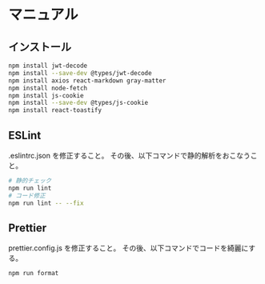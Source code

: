 # マニュアル

## インストール

```bash
npm install jwt-decode
npm install --save-dev @types/jwt-decode
npm install axios react-markdown gray-matter
npm install node-fetch
npm install js-cookie
npm install --save-dev @types/js-cookie
npm install react-toastify
```

## ESLint

.eslintrc.json を修正すること。
その後、以下コマンドで静的解析をおこなうこと。

```bash
# 静的チェック
npm run lint
# コード修正
npm run lint -- --fix
```

## Prettier

prettier.config.js を修正すること。
その後、以下コマンドでコードを綺麗にする。

```bash
npm run format
```
